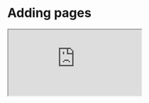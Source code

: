 # Adding pages

<iframe src="https://codesandbox.io/embed/stackino-due-adding-pages-oheux?fontsize=12&codemirror=1&module=/src/index.tsx,/src/pages/home.tsx,/src/pages/contact.tsx,/src/components/menu.tsx&view=split" title="stackino-due-hello-world" allow="geolocation; microphone; camera; midi; vr; accelerometer; gyroscope; payment; ambient-light-sensor; encrypted-media; usb" sandbox="allow-modals allow-forms allow-popups allow-scripts allow-same-origin"></iframe>